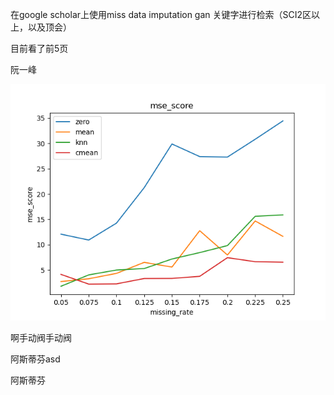 在google scholar上使用miss data imputation gan 关键字进行检索（SCI2区以上，以及顶会）

目前看了前5页

阮一峰

![](../img/missing_mse_sorce.png)

啊手动阀手动阀

阿斯蒂芬asd

阿斯蒂芬



